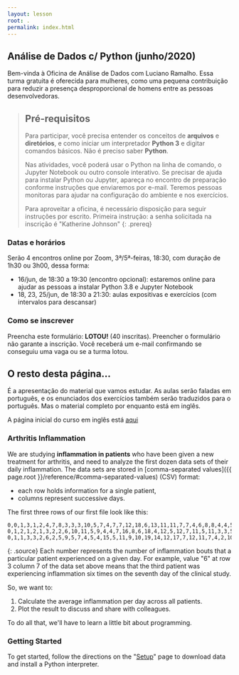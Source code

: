 ```yaml
---
layout: lesson
root: .
permalink: index.html
---
```


## Análise de Dados c/ Python (junho/2020)

Bem-vinda à Oficina de Análise de Dados com Luciano Ramalho.
Essa turma gratuita é oferecida para mulheres, como uma pequena contribuição para reduzir a presença desproporcional de homens entre as pessoas desenvolvedoras.

> ## Pré-requisitos
>
> Para participar, você precisa entender os conceitos de **arquivos** e **diretórios**, e como
> iniciar um interpretador **Python 3** e digitar comandos básicos. Não é preciso saber **Python**.
>
> Nas atividades, você poderá usar o Python na linha de comando, o Jupyter Notebook ou outro console interativo.
> Se precisar de ajuda para instalar Python ou Jupyter,
> apareça no encontro de preparação conforme instruções que enviaremos por e-mail.
> Teremos pessoas monitoras para ajudar na configuração do ambiente e nos exercícios.
>
> Para aproveitar a oficina, é necessário disposição para seguir instruções por escrito.
> Primeira instrução: a senha solicitada na inscrição é "Katherine Johnson"
{: .prereq}

### Datas e horários

Serão 4 encontros online por Zoom, 3ª/5ª-feiras, 18:30, com duração de 1h30 ou 3h00, dessa forma:

* 16/jun, de 18:30 a 19:30 (encontro opcional): estaremos online para ajudar as pessoas a instalar Python 3.8 e Jupyter Notebook
* 18, 23, 25/jun, de 18:30 a 21:30: aulas expositivas e exercícios (com intervalos para descansar) 

### Como se inscrever

Preencha este formulário: **LOTOU!** (40 inscritas).
Preencher o formulário não garante a inscrição. Você receberá um e-mail confirmando se conseguiu uma vaga ou se a turma lotou.

## O resto desta página...

É a apresentação do material que vamos estudar.
As aulas serão faladas em português, e os enunciados dos exercícios também serão traduzidos para o português.
Mas o material completo por enquanto está em inglês.

A página inicial do curso em inglês está [aqui](index-en.md)

### Arthritis Inflammation
We are studying **inflammation in patients** who have been given a new treatment for arthritis, and
need to analyze the first dozen data sets of their daily inflammation. The data sets are stored in
[comma-separated values]({{ page.root }}/reference/#comma-separated-values) (CSV) format:

- each row holds information for a single patient,
- columns represent successive days.

The first three rows of our first file look like this:
~~~
0,0,1,3,1,2,4,7,8,3,3,3,10,5,7,4,7,7,12,18,6,13,11,11,7,7,4,6,8,8,4,4,5,7,3,4,2,3,0,0
0,1,2,1,2,1,3,2,2,6,10,11,5,9,4,4,7,16,8,6,18,4,12,5,12,7,11,5,11,3,3,5,4,4,5,5,1,1,0,1
0,1,1,3,3,2,6,2,5,9,5,7,4,5,4,15,5,11,9,10,19,14,12,17,7,12,11,7,4,2,10,5,4,2,2,3,2,2,1,1
~~~
{: .source}
Each number represents the number of inflammation bouts that a particular patient experienced on a
given day. For example, value "6" at row 3 column 7 of the data set above means that the third
patient was experiencing inflammation six times on the seventh day of the clinical study.

So, we want to:

1. Calculate the average inflammation per day across all patients.
2. Plot the result to discuss and share with colleagues.

To do all that, we'll have to learn a little bit about programming.


### Getting Started
To get started, follow the directions on the "[Setup](setup/)" page to download data
and install a Python interpreter.
